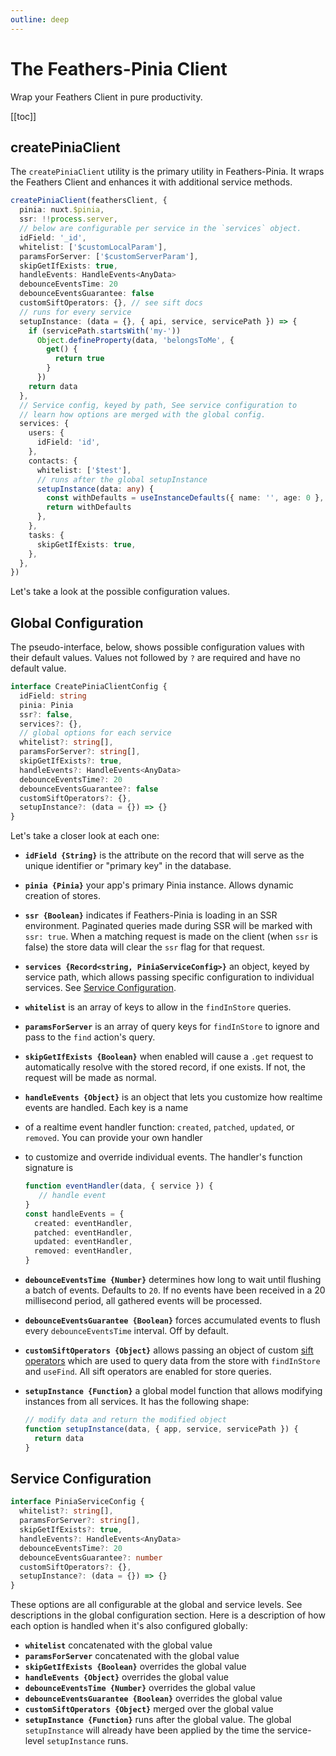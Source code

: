 ```yaml
---
outline: deep
---
```


<script setup>
import Badge from '../components/Badge.vue'
import BlockQuote from '../components/BlockQuote.vue'
</script>

# The Feathers-Pinia Client

Wrap your Feathers Client in pure productivity.

[[toc]]

## createPiniaClient

The `createPiniaClient` utility is the primary utility in Feathers-Pinia. It wraps the Feathers Client and enhances it
with additional service methods.

```ts
createPiniaClient(feathersClient, {
  pinia: nuxt.$pinia,
  ssr: !!process.server,
  // below are configurable per service in the `services` object.
  idField: '_id',
  whitelist: ['$customLocalParam'],
  paramsForServer: ['$customServerParam'],
  skipGetIfExists: true,
  handleEvents: HandleEvents<AnyData>
  debounceEventsTime: 20
  debounceEventsGuarantee: false
  customSiftOperators: {}, // see sift docs
  // runs for every service
  setupInstance: (data = {}, { api, service, servicePath }) => {
    if (servicePath.startsWith('my-'))
      Object.defineProperty(data, 'belongsToMe', {
        get() {
          return true
        }
      })
    return data
  },
  // Service config, keyed by path, See service configuration to 
  // learn how options are merged with the global config.
  services: {
    users: {
      idField: 'id',
    },
    contacts: {
      whitelist: ['$test'],
      // runs after the global setupInstance
      setupInstance(data: any) {
        const withDefaults = useInstanceDefaults({ name: '', age: 0 }, data)
        return withDefaults
      },
    },
    tasks: {
      skipGetIfExists: true,
    },
  },
})
```

Let's take a look at the possible configuration values.

## Global Configuration

The pseudo-interface, below, shows possible configuration values with their default values. Values not followed by `?`
are required and have no default value.

```ts
interface CreatePiniaClientConfig {
  idField: string
  pinia: Pinia
  ssr?: false,
  services?: {},
  // global options for each service
  whitelist?: string[],
  paramsForServer?: string[],
  skipGetIfExists?: true,
  handleEvents?: HandleEvents<AnyData>
  debounceEventsTime?: 20
  debounceEventsGuarantee?: false
  customSiftOperators?: {},
  setupInstance?: (data = {}) => {}
}
```

Let's take a closer look at each one:

- **`idField {String}`** is the attribute on the record that will serve as the unique identifier or "primary key" in the
database.
- **`pinia {Pinia}`** your app's primary Pinia instance. Allows dynamic creation of stores.
- **`ssr {Boolean}`** indicates if Feathers-Pinia is loading in an SSR environment. Paginated queries made during SSR
will be marked with `ssr: true`. When a matching request is made on the client (when `ssr` is false) the store data will
clear the `ssr` flag for that request.
- **`services {Record<string, PiniaServiceConfig>}`** an object, keyed by service path, which allows passing specific
configuration to individual services. See [Service Configuration](#service-configuration).
- **`whitelist`** is an array of keys to allow in the `findInStore` queries.
- **`paramsForServer`** is an array of query keys for `findInStore` to ignore and pass to the `find` action's query.
- **`skipGetIfExists {Boolean}`** when enabled will cause a `.get` request to automatically resolve with the stored
record, if one exists. If not, the request will be made as normal.
- **`handleEvents {Object}`** is an object that lets you customize how realtime events are handled. Each key is a name
- of a realtime event handler function: `created`, `patched`, `updated`, or `removed`. You can provide your own handler
- to customize and override individual events. The handler's function signature is

  ```ts
  function eventHandler(data, { service }) {
     // handle event
  }
  const handleEvents = {
    created: eventHandler,
    patched: eventHandler,
    updated: eventHandler,
    removed: eventHandler,
  }
  ```

- **`debounceEventsTime {Number}`** determines how long to wait until flushing a batch of events. Defaults to `20`. If
no events have been received in a 20 millisecond period, all gathered events will be processed.
- **`debounceEventsGuarantee {Boolean}`** forces accumulated events to flush every `debounceEventsTime` interval. Off by
default.
- **`customSiftOperators {Object}`** allows passing an object of custom [sift operators](https://github.com/crcn/sift.js/)
which are used to query data from the store with `findInStore` and `useFind`. All sift operators are enabled for store
queries.
- **`setupInstance {Function}`** a global model function that allows modifying instances from all services. It has the
following shape:

  ```ts
  // modify data and return the modified object
  function setupInstance(data, { app, service, servicePath }) {
    return data
  }
  ```

## Service Configuration

```ts
interface PiniaServiceConfig {
  whitelist?: string[],
  paramsForServer?: string[],
  skipGetIfExists?: true,
  handleEvents?: HandleEvents<AnyData>
  debounceEventsTime?: 20
  debounceEventsGuarantee?: number
  customSiftOperators?: {},
  setupInstance?: (data = {}) => {}
}
```

These options are all configurable at the global and service levels. See descriptions in the global configuration
section. Here is a description of how each option is handled when it's also configured globally:

- **`whitelist`** concatenated with the global value
- **`paramsForServer`** concatenated with the global value
- **`skipGetIfExists {Boolean}`** overrides the global value
- **`handleEvents {Object}`** overrides the global value
- **`debounceEventsTime {Number}`** overrides the global value
- **`debounceEventsGuarantee {Boolean}`** overrides the global value
- **`customSiftOperators {Object}`** merged over the global value
- **`setupInstance {Function}`** runs after the global value. The global `setupInstance` will already have been applied
by the time the service-level `setupInstance` runs.
